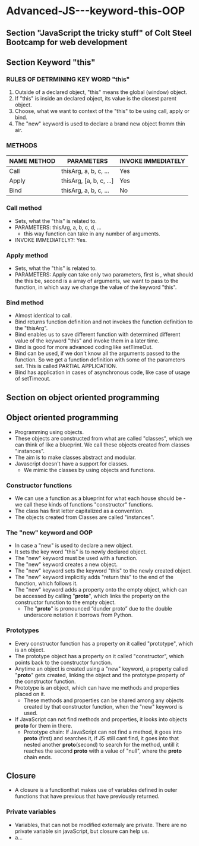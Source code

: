 ﻿# Advanced-JS---keyword-this-OOP

## Section "JavaScript the tricky stuff" of Colt Steel Bootcamp for web development

## Section Keyword "this"

### RULES OF DETRMINING KEY WORD "this"
1. Outside of a declared object, "this" means the global (window) object.
2. If "this" is inside an declared object, its value is the closest parent object.
3. Choose, what we want to context of the "this" to be using call, apply or bind.
4. The "new" keyword is used to declare a brand new object fromm thin air.

### METHODS

| NAME METHOD   | PARAMETERS               | INVOKE IMMEDIATELY |
| ------------- | -----------------------  | ---- |
| Call          | thisArg, a, b, c, ...    |  Yes |
| Apply         | thisArg, [a, b, c, ...]  |  Yes |
| Bind          | thisArg, a, b, c, ...    |  No  |

### Call method 
* Sets, what the "this" is related to.
* PARAMETERS:  thisArg, a, b, c, d, ...
    * this way function can take in any number of arguments.
* INVOKE IMMEDIATELY?: Yes.

### Apply method 
* Sets, what the "this" is related to.
* PARAMETERS: Apply can take only two parameters, first is , what should the this be, second is a array of arguments, we want to pass to the function, in which way we change the value of the keyword "this".

### Bind method 
* Almost identical to call.
* Bind returns function definition and not invokes the function definition to the "thisArg".
* Bind enables us to save different function with determined different value of the keyword "this" and invoke them in a later time. 
* Bind is good for more advanced coding like setTimeOut.
* Bind can be used, if we don't know all the arguments passed to the function. So we get a function definition with some of the parameters set. This is called PARTIAL APPLICATION.
* Bind has application in cases of asynchronous code, like case of usage of setTimeout.

## Section on object oriented programming

## Object oriented programming
* Programming using objects.
* These objects are constructed from what are called "classes", which we can think of like a blueprint. We call these objects created from classes "instances".
* The aim is to make classes abstract and modular.
* Javascript doesn't have a support for classes.
    * We mimic the classes by using objects and functions.

### Constructor functions
* We can use a function as a blueprint for what each house should be - we call these kinds of functions "constructor" functions.
* The class has first letter capitalized as a convention.
* The objects created from Classes are called "instances".

### The "new" keyword and OOP
* In case a "new" is used to declare a new object.
* It sets the key word "this" is to newly declared object.
* The "new" keyword must be used with a function.
* The "new" keyword creates a new object. 
* The "new" keyword sets the keyword "this" to the newly created object. 
* The "new" keyword implicitly adds "return this" to the end of the function, which follows it. 
* The "new" keyword adds a property onto the empty object, which can be accessed by calling "__proto__", which links the property on the constructor function to the empty object.
    *   The "__proto__" is pronounced “dunder proto” due to the double underscore notation it borrows from Python.

### Prototypes
* Every constructor function has a property on it called "prototype", which is an object.
* The prototype object has a property on it called "constructor", which points back to the constructor function.
* Anytime an object is created using a "new" keyword, a property called "__proto__" gets created, linking the object and the prototype property of the constructor function.
* Prototype is an object, which can have me methods and properties placed on it.
    * These methods and properties can be shared among any objects created by that constructor function, when the "new" keyword is used.
* If JavaScript can not find methods and properties, it looks into objects __proto__ for them in there.
    * Prototype chain: If JavaScript can not find a method, it goes into __proto__ (first) and searches it, if JS still cant find, it goes into that nested another __proto__(second) to search for the method, untill it reaches the second __proto__ with a value of "null", where the __proto__ chain ends.

## Closure
* A closure is a functionthat makes use of variables defined in outer functions that have previous that have previously returned.

### Private variables
* Variables, that can not be modified externaly are private. There are no private variable sin javaScript, but closure can help us. 
* a...